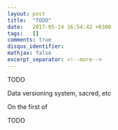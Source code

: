 ```yaml
---
layout: post
title:  "TODO"
date:   2017-05-14 16:54:42 +0300
tags:   []
comments: true
disqus_identifier: 
mathjax: false
excerpt_separator: <!--more-->
---
```


TODO

Data versioning system, sacred, etc

<!--more-->

On the first of 

TODO


